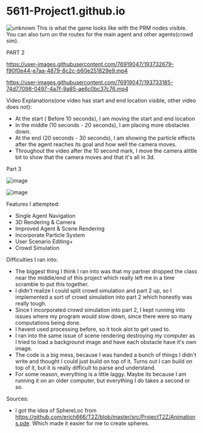 # 5611-Project1.github.io
![unknown](https://user-images.githubusercontent.com/76919047/193730594-27db3b34-933c-4606-a7cb-1dd0ba36d5bf.png)
This is what the game looks like with the PRM nodes visible. You can also turn on the routes for the main agent and other agents(crowd sim).





PART 2

https://user-images.githubusercontent.com/76919047/193732679-f90f0e44-e7aa-4879-8c2c-b60e251829e9.mp4


https://user-images.githubusercontent.com/76919047/193733185-74d77098-0497-4a7f-9a85-ae6c0bc37c76.mp4

Video Explanations(one video has start and end location visible, other video does not):
- At the start ( Before 10 seconds), I am moving the start and end location
- In the middle (10 seconds - 20 seconds), I am placing more obstacles down.
- At the end (20 seconds - 30 seconds), I am showing the particle effects after the agent reaches its goal and how well the camera moves.
- Throughout the video after the 10 second mark, I move the camera alittle bit to show that the camera moves and that it's all in 3d.



Part 3

![image](https://user-images.githubusercontent.com/76919047/193735166-84667cbe-677f-472a-851d-0f43ff8e1ccf.png)

![image](https://user-images.githubusercontent.com/76919047/193734977-01fd1890-b924-4f54-b506-2818f328fa6e.png)



Features I attempted:
-   Single Agent Navigation 
-   3D Rendering & Camera 
-   Improved Agent & Scene Rendering 
-   Incorporate Particle System 
-   User Scenario Editing+ 
-   Crowd Simulation
  
  
  
Difficulties I ran into:
-   The biggest thing I think I ran into was that my partner dropped the class near the middle/end of this project which really left me in a time scramble to put this together.
-   I didn't realize I could split crowd simulation and part 2 up, so I implemented a sort of crowd simulation into part 2 which honestly was really tough.
-   Since I incorporated crowd simulation into part 2, I kept running into issues where my program would slow down, since there were so many computations being done.
-   I havent used processing before, so it took alot to get used to.
-   I ran into the same issue of scene rendering destroying my computer as I tried to load a background image and have each obstacle have it's own image.
-   The code is a big mess, because I was handed a bunch of things I didn't write and thought I could just build on top of it. Turns out I can build on top of it, but it is really difficult to parse and understand.
-   For some reason, everything is a little laggy. Maybe its because I am running it on an older computer, but everything I do takes a second or so.



Sources:
- I got the idea of SphereLoc from https://github.com/erich666/T2Z/blob/master/src/ProjectT2Z/Animations.pde. Which made it easier for me to create spheres.



